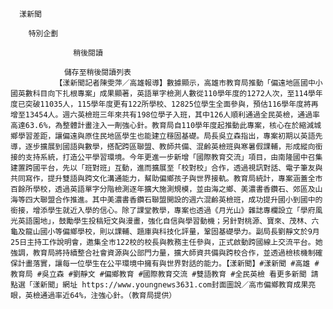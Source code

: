 
      漾新聞
      
        特別企劃
      
                  稍後閱讀
                
                儲存至稍後閱讀列表
              【漾新聞記者陳雯萍／高雄報導】數據顯示，高雄市教育局推動「偏遠地區國中小國英數科目向下扎根專案」成果顯著，英語單字檢測人數從110學年度的1272人次，至114學年度已突破11035人，115學年度更有122所學校、12825位學生全面參與，預估116學年度將再增至13454人。週六英檢班三年來共有198位學子入班，其中126人順利通過全民英檢，通過率高達63.6%，為整體計畫注入一劑強心針。教育局自110學年度起推動此專案，核心在於縮減城鄉學習差距，讓偏遠與原住民地區學生也能建立穩固基礎。局長吳立森指出，專案初期以英語先導，逐步擴展到國語與數學，搭配跨區聯盟、教師共備、混齡英檢班與寒暑假課輔，形成縱向銜接的支持系統，打造公平學習環境。今年更進一步新增「國際教育交流」項目，由南隆國中召集建置跨國平台，先以「班對班」互動，進而擴展至「校對校」合作，透過視訊對話、電子筆友與共同寫作，提升雙語與跨文化溝通能力，幫助偏鄉孩子與世界接軌。教育局統計，專案涵蓋全市百餘所學校，透過英語單字分階檢測逐年擴大施測規模，並由海之鄉、美濃書香鑽石、郊區及山海等四大聯盟合作推進。其中美濃書香鑽石聯盟開設的週六混齡英檢班，成功提升國小到國中的銜接，增添學生就近入學的信心。除了課堂教學，專案也透過《月光山》雜誌專欄設立「學府風光英語園地」，鼓勵學生投稿短文與漫畫，強化自信與學習動機；另針對桃源、寶來、茂林、六龜及龍山國小等偏鄉學校，則以課輔、題庫與科技化評量，鞏固基礎學力。副局長劉靜文於9月25日主持工作說明會，邀集全市122校的校長與教務主任參與，正式啟動跨國線上交流平台。她強調，教育局將持續整合社會資源與公部門力量，擴大師資共備與跨校合作，並透過檢核機制確保計畫落實，讓每一位學生在公平環境中擁有與世界對話的能力。【漾新聞】#漾新聞 #高雄 #教育局 #吳立森 #劉靜文 #偏鄉教育 #國際教育交流 #雙語教育 #全民英檢 看更多新聞 請點選「漾新聞」網址 https://www.youngnews3631.com封面圖說／高市偏鄉教育成果亮眼，英檢通過率近64%，注強心針。（教育局提供）